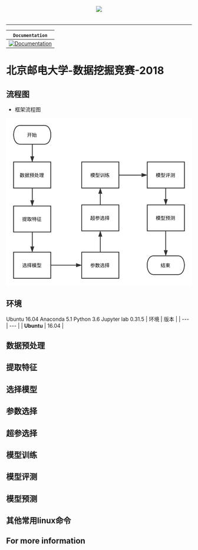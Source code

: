 <div align="center">
  <img src="https://www.tensorflow.org/images/tf_logo_transp.png"><br><br>
</div>

-----------------


| **`Documentation`** |
|-----------------|
| [![Documentation](https://img.shields.io/badge/api-reference-blue.svg)](https://www.bipt.edu.cn/) |


# 北京邮电大学-数据挖掘竞赛-2018
## 流程图

- 框架流程图

![流程图](picture/流程图.svg)

## 环境
Ubuntu 16.04
Anaconda 5.1
Python 3.6
Jupyter lab 0.31.5
| 环境      | 版本 |
| ---    | ---    |
| **Ubuntu**   | 16.04 | 

## 数据预处理


## 提取特征
## 选择模型
## 参数选择
## 超参选择
## 模型训练
## 模型评测
## 模型预测
## 其他常用linux命令
## For more information